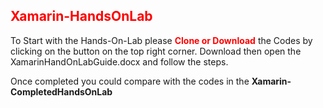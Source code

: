 <h2 style="color:red;">Xamarin-HandsOnLab </h2>

To Start with the Hands-On-Lab please <b style="color:red;">Clone or Download</b> the Codes by clicking on the button on the top right corner.
Download then open the XamarinHandOnLabGuide.docx and follow the steps. 
<p>Once completed you could compare with the codes in the <b>Xamarin-CompletedHandsOnLab</b></p>
